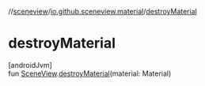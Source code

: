//[sceneview](../../index.md)/[io.github.sceneview.material](index.md)/[destroyMaterial](destroy-material.md)

# destroyMaterial

[androidJvm]\
fun [SceneView](../io.github.sceneview/-scene-view/index.md).[destroyMaterial](destroy-material.md)(material: Material)
